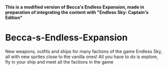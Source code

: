 #### This is a modified version of Becca's Endless Expansion, made in preparation of integrating the content with "Endless Sky: Captain's Edition"

# Becca-s-Endless-Expansion
New weapons, outfits and ships for many factions of the game Endless Sky, all with new sprites close to the vanilla ones! All you 
have to do is explore, fly in your ship and meet all the factions in the game
